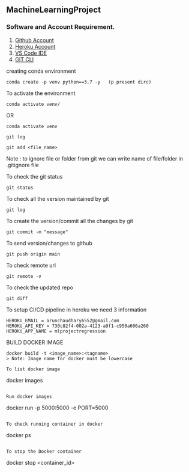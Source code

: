 ## MachineLearningProject

### Software and Account Requirement.

1. [Github Account](https://github.com/)
2. [Heroku Account](https://id.heroku.com/login)
3. [VS Code IDE](https://code.visualstudio.com/download)
4. [GIT CLI](https://git-scm.com/downloads)

creating  conda environment 
```
conda create -p venv python==3.7 -y   (p present dirc)
```
To activate the environment
```
conda activate venv/
```
OR
```
conda activate venv
```

```
git log
```

```
git add <file_name>
```

Note : to ignore file or folder from git we can write name of file/folder in .gitignore file

To check the git status 
```
git status
```
To check all the version maintained by git
```
git log
```

To create the version/commit all the changes by git 
```
git commit -m "message"
```
To send version/changes to github
```
git push origin main
```

To check remote url 

```
git remote -v
```
To check the updated repo 

```
git diff
```
To setup CI/CD pipeline in heroku we need 3 information
```
HEROKU_EMAIL = arunchaudhary6552@gmail.com
HEROKU_API_KEY = 730c82f4-002a-4123-a9f1-c950a606a260
HEROKU_APP_NAME = mlprojectregression
```

BUILD DOCKER IMAGE
```
docker build -t <image_name>:<tagname>
> Note: Image name for docker must be lowercase

To list docker image
```
docker images
```

Run docker images
```
docker run -p 5000:5000 -e PORT=5000 
```

To check running container in docker

```
docker ps
```

To stop the Docker container

```
docker stop <container_id>

```
